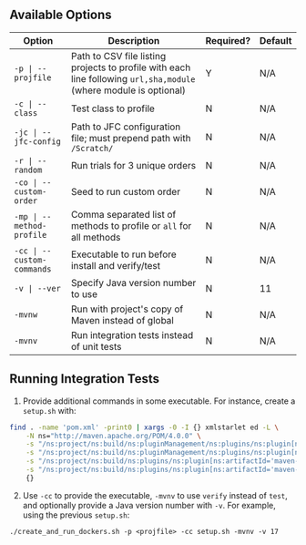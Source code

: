 ## Available Options

| Option | Description | Required? | Default | 
| - | - | - | - |
| `-p \| --projfile` | Path to CSV file listing projects to profile with each line following `url,sha,module` (where module is optional) | Y | N/A |
| `-c \| --class` | Test class to profile | N | N/A |
| `-jc \| --jfc-config` | Path to JFC configuration file; must prepend path with `/Scratch/` | N | N/A |
| `-r \| --random` | Run trials for 3 unique orders | N | N/A |
| `-co \| --custom-order` | Seed to run custom order | N | N/A |
| `-mp \| --method-profile` | Comma separated list of methods to profile or `all` for all methods | N | N/A |
| `-cc \| --custom-commands` | Executable to run before install and verify/test | N | N/A |
| `-v \| --ver` | Specify Java version number to use | N | 11 |
| `-mvnw` | Run with project's copy of Maven instead of global | N | N/A |
| `-mvnv` | Run integration tests instead of unit tests | N | N/A |

## Running Integration Tests

1. Provide additional commands in some executable. For instance, create a `setup.sh` with:
```setup.sh
find . -name 'pom.xml' -print0 | xargs -0 -I {} xmlstarlet ed -L \
    -N ns="http://maven.apache.org/POM/4.0.0" \
    -s "/ns:project/ns:build/ns:pluginManagement/ns:plugins/ns:plugin[ns:artifactId='maven-surefire-plugin'][not(ns:configuration)]" -t elem -n "configuration" \
    -s "/ns:project/ns:build/ns:pluginManagement/ns:plugins/ns:plugin[ns:artifactId='maven-surefire-plugin']/ns:configuration[not(ns:skipTests)]" -t elem -n "skipTests" -v "\${skipSurefireTests}" \
    -s "/ns:project/ns:build/ns:plugins/ns:plugin[ns:artifactId='maven-surefire-plugin'][not(ns:configuration)]" -t elem -n "configuration" \
    -s "/ns:project/ns:build/ns:plugins/ns:plugin[ns:artifactId='maven-surefire-plugin']/ns:configuration[not(ns:skipTests)]" -t elem -n "skipTests" -v "\${skipSurefireTests}" \
    {}
```

2. Use `-cc` to provide the executable, `-mvnv` to use `verify` instead of `test`, and optionally provide a Java version number with `-v`. For example, using the previous `setup.sh`:

```
./create_and_run_dockers.sh -p <projfile> -cc setup.sh -mvnv -v 17
```